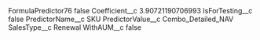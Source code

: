 <?xml version="1.0" encoding="UTF-8"?>
<CustomMetadata xmlns="http://soap.sforce.com/2006/04/metadata" xmlns:xsi="http://www.w3.org/2001/XMLSchema-instance" xmlns:xsd="http://www.w3.org/2001/XMLSchema">
    <label>FormulaPredictor76</label>
    <protected>false</protected>
    <values>
        <field>Coefficient__c</field>
        <value xsi:type="xsd:double">3.90721190706993</value>
    </values>
    <values>
        <field>IsForTesting__c</field>
        <value xsi:type="xsd:boolean">false</value>
    </values>
    <values>
        <field>PredictorName__c</field>
        <value xsi:type="xsd:string">SKU</value>
    </values>
    <values>
        <field>PredictorValue__c</field>
        <value xsi:type="xsd:string">Combo_Detailed_NAV</value>
    </values>
    <values>
        <field>SalesType__c</field>
        <value xsi:type="xsd:string">Renewal</value>
    </values>
    <values>
        <field>WithAUM__c</field>
        <value xsi:type="xsd:boolean">false</value>
    </values>
</CustomMetadata>
